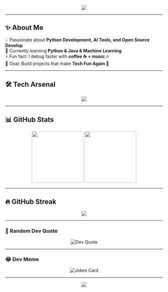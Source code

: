 <!-- Header Banner -->
<p align="center">
  <img src="https://capsule-render.vercel.app/api?type=waving&color=gradient&height=200&section=header&text=Hasini%20Gali&fontSize=40&fontColor=ffffff&animation=twinkling&fontAlignY=35"/>
</p>

---

## ✨ About Me  
💡 Passionate about **Python Development, AI Tools, and Open Source Develop**  
🌱 Currently learning **Python & Java & Machine Learning**  
⚡ Fun fact: I debug faster with **coffee ☕ + music 🎶**  
🎯 Goal: Build projects that make **Tech Fun Again 🚀**  

---

## 🛠️ Tech Arsenal  
<p align="center">
  <img src="https://skillicons.dev/icons?i=python,cpp,js,react,nodejs,express,html,css,tailwind,git,github,vscode,mysql,mongodb" />
</p>

---

## 📊 GitHub Stats  
<p align="center">
  <img src="https://github-readme-stats.vercel.app/api?username=hasinx09&show_icons=true&theme=radical" height="165"/>
  <img src="https://github-readme-stats.vercel.app/api/top-langs/?username=hasinx09&layout=compact&theme=tokyonight" height="165"/>
</p>

---

## 🔥 GitHub Streak  
<p align="center">
  <img src="https://github-readme-streak-stats.herokuapp.com/?user=hasinx09&theme=highcontrast"/>
</p>


---

### 💬 Random Dev Quote  
<p align="center">
  <img src="https://quotes-github-readme.vercel.app/api?type=horizontal&theme=radical" alt="Dev Quote"/>
</p>

---

### 😂 Dev Meme  
<p align="center">
  <img src="https://readme-jokes.vercel.app/api?hideBorder&theme=radical" alt="Jokes Card"/>
</p>

---

<!-- Footer -->
<p align="center">
  <img src="https://capsule-render.vercel.app/api?type=waving&color=gradient&height=120&section=footer"/>
</p>
